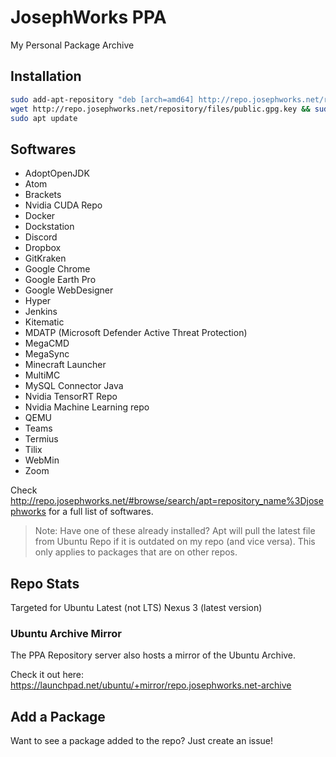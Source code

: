 # JosephWorks PPA
My Personal Package Archive

## Installation

```bash
sudo add-apt-repository "deb [arch=amd64] http://repo.josephworks.net/repository/josephworks $(lsb_release -cs) main"
wget http://repo.josephworks.net/repository/files/public.gpg.key && sudo apt-key add public.gpg.key && rm public.gpg.key
sudo apt update
```

## Softwares

* AdoptOpenJDK
* Atom
* Brackets
* Nvidia CUDA Repo
* Docker
* Dockstation
* Discord
* Dropbox
* GitKraken
* Google Chrome
* Google Earth Pro
* Google WebDesigner
* Hyper
* Jenkins
* Kitematic
* MDATP (Microsoft Defender Active Threat Protection)
* MegaCMD
* MegaSync
* Minecraft Launcher
* MultiMC
* MySQL Connector Java
* Nvidia TensorRT Repo
* Nvidia Machine Learning repo
* QEMU
* Teams
* Termius
* Tilix
* WebMin
* Zoom

Check http://repo.josephworks.net/#browse/search/apt=repository_name%3Djosephworks for a full list of softwares.

> Note: Have one of these already installed? Apt will pull the latest file from Ubuntu Repo if it is outdated on my repo (and vice versa). This only applies to packages that are on other repos.

## Repo Stats

Targeted for Ubuntu Latest (not LTS)
Nexus 3 (latest version)

### Ubuntu Archive Mirror

The PPA Repository server also hosts a mirror of the Ubuntu Archive.

Check it out here: https://launchpad.net/ubuntu/+mirror/repo.josephworks.net-archive

## Add a Package

Want to see a package added to the repo? Just create an issue!

